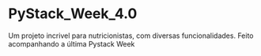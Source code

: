 # PyStack_Week_4.0
 Um projeto incrivel para nutricionistas, com diversas funcionalidades. Feito acompanhando a última Pystack Week 
